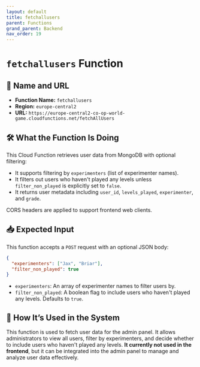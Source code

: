 ```yaml
---
layout: default
title: fetchallusers
parent: Functions
grand_parent: Backend
nav_order: 19
---
```


# `fetchallusers` Function

## 🔗 Name and URL

- **Function Name:** `fetchallusers`
- **Region:** `europe-central2`
- **URL:** `https://europe-central2-co-op-world-game.cloudfunctions.net/fetchAllUsers`

## 🛠️ What the Function Is Doing

This Cloud Function retrieves user data from MongoDB with optional filtering:

- It supports filtering by `experimenters` (list of experimenter names).
- It filters out users who haven't played any levels unless `filter_non_played` is explicitly set to `false`.
- It returns user metadata including `user_id`, `levels_played`, `experimenter`, and `grade`.

CORS headers are applied to support frontend web clients.

## 📥 Expected Input

This function accepts a `POST` request with an optional JSON body:

```json
{
  "experimenters": ["Jax", "Briar"],
  "filter_non_played": true
}
```

- `experimenters`: An array of experimenter names to filter users by.
- `filter_non_played`: A boolean flag to include users who haven't played any levels. Defaults to `true`.

## 🔄 How It’s Used in the System

This function is used to fetch user data for the admin panel. It allows administrators to view all users, filter by experimenters, and decide whether to include users who haven't played any levels. **It currently not used in the frontend**, but it can be integrated into the admin panel to manage and analyze user data effectively.
